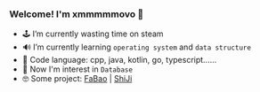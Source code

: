 ### Welcome! I'm xmmmmmovo 👋

- 🕹 I’m currently wasting time on steam
- 🔊 I’m currently learning `operating system` and `data structure`
- 🤣 Code language: cpp, java, kotlin, go, typescript......
- 🤔 Now I'm interest in `Database`
- 🤓 Some project: [FaBao](https://github.com/xmmmmmovo/FaBao) | [ShiJi](https://github.com/xmmmmmovo/ShiJi)
